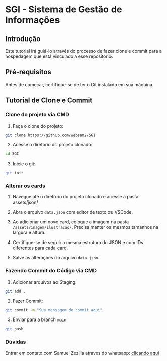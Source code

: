 # SGI - Sistema de Gestão de Informações

## Introdução
Este tutorial irá guiá-lo através do processo de fazer clone e commit para a hospedagem que está vinculado a esse repositório.

## Pré-requisitos
Antes de começar, certifique-se de ter o Git instalado em sua máquina. 

## Tutorial de Clone e Commit

### Clone do projeto via CMD
1. Faça o clone do projeto:
``` bash
git clone https://github.com/websam2/SGI
```

2. Acesse o diretório do projeto clonado:
``` bash
cd SGI
```

3. Inicie o git:
``` bash
git init
```

### Alterar os cards
1. Navegue até o diretório do projeto clonado e acesse a pasta assets/json/ 
2. Abra o arquivo `data.json` com editor de texto ou VSCode.
3. Ao adicionar um novo card, coloque a imagem na pasta `/assets/imagem/ilustracao/`. Precisa manter os mesmos tamanhos na largura e altura.

4. Certifique-se de seguir a mesma estrutura do JSON e com IDs diferentes para cada card.
 
5. Salve as alterações do arquivo `data.json`.

### Fazendo Commit do Código via CMD
1. Adicionar arquivos ao Staging:
``` bash 
git add .
```

2. Fazer Commit:
``` bash
git commit -m "Sua mensagem de commit aqui"
```

3. Enviar para a branch `main`
``` bash
git push 
```

### Dúvidas
Entrar em contato com Samuel Zezilia atraves do whatsapp: [clicando aqui](https://api.whatsapp.com/send?phone=5513981331262&text=Olá%20Samuel%20Zezilia)

